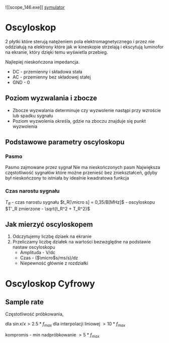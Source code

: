 ![[scope_146.exe]]
[symulator](https://www.zeitnitz.eu/scope_en)

# Oscyloskop

2 płytki które sterują natężeniem pola elektromagnetycznego i przez nie oddziałują na elektrony które jak w kineskopie strzelają i ekscytują luminofor na ekranie, który dzięki temu wyświetla przebieg.

Najlepiej nieskończona impedancja.

- DC - przemienny i składowa stała
- AC - przemienny bez składowej stałej
- GND - 0

## Poziom wyzwalania i zbocze

- Zbocze wyzwalania determinuje czy wyzwolenie nastąpi przy wzroście lub spadku sygnału
- Poziom wyzwolenia określa, gdzie na zboczu znajduje się punkt wyzwolenia

## Podstawowe parametry oscyloskopu

### Pasmo
Pasmo zajmowane przez sygnał
Nie ma nieskończonych pasm
Największa częstotliwość sygnałów które możne przenieść bez zniekształceń, gdyby był nieskończony to istniała by idealnie kwadratowa funkcja

### Czas narostu sygnału
   $T_R$ - czas narostu sygnału
   $t_R[\micro s] = 0,35/B[MHz]$ - oscyloskopu
   $T'_R zmierzone - \sqrt{t_R^2 + T_R^2}$

## Jak mierzyć oscyloskopem

1. Odczytujemy liczbę dziaek na ekranie
2. Przeliczamy liczbę działek na wartości bezwzględne na podstawie nastaw oscyloskopu
   - Amplituda - V/dc
   - Czas - ($\micro$s/ms/s)/dz
   - Niepewność głównie z rozdziałki

# Oscyloskop Cyfrowy

## Sample rate

Częstotliwość próbkowania, 

dla $\sin{x}/x >2.5*f_{max}$
dla interpolacji liniowej $>10*f_{max}$

kompromis - min nadpróbkowanie $>5*f_{max}$
